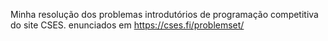 Minha resolução dos problemas introdutórios de programação competitiva do site CSES.
enunciados em https://cses.fi/problemset/
